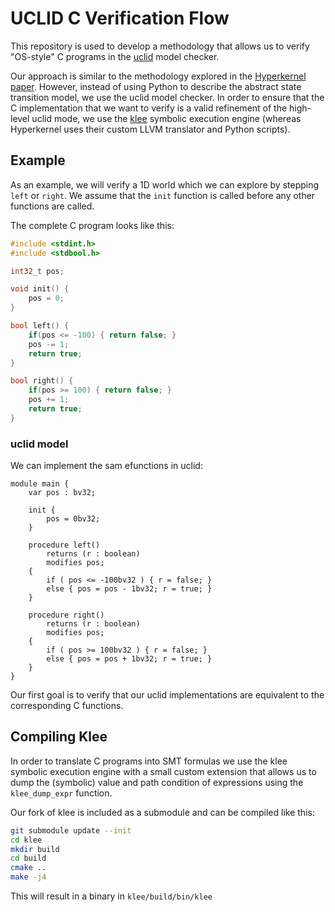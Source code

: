 # UCLID C Verification Flow

This repository is used to develop a methodology that
allows us to verify "OS-style" C programs in the
[uclid](https://github.com/uclid-org/uclid/) model checker.

Our approach is similar to the methodology explored
in the [Hyperkernel paper](https://unsat.cs.washington.edu/projects/hyperkernel/).
However, instead of using Python to describe the abstract state
transition model, we use the uclid model checker.
In order to ensure that the C implementation that we want to verify
is a valid refinement of the high-level uclid mode, we use
the [klee](https://klee.github.io/) symbolic execution engine
(whereas Hyperkernel uses their custom LLVM translator and Python scripts).


## Example

As an example, we will verify a 1D world which we can explore by stepping
`left` or `right`. We assume that the `init` function is called before any
other functions are called.

The complete C program looks like this:

```.c
#include <stdint.h>
#include <stdbool.h>

int32_t pos;

void init() {
	pos = 0;
}

bool left() {
	if(pos <= -100) { return false; }
	pos -= 1;
	return true;
}

bool right() {
	if(pos >= 100) { return false; }
	pos += 1;
	return true;
}
```


### uclid model

We can implement the sam efunctions in uclid:

```.ucl
module main {
	var pos : bv32;

	init {
		pos = 0bv32;
	}

	procedure left()
		returns (r : boolean)
		modifies pos;
	{
		if ( pos <= -100bv32 ) { r = false; }
		else { pos = pos - 1bv32; r = true; }
	}

	procedure right()
		returns (r : boolean)
		modifies pos;
	{
		if ( pos >= 100bv32 ) { r = false; }
		else { pos = pos + 1bv32; r = true; }
	}
}
```

Our first goal is to verify that our uclid implementations are
equivalent to the corresponding C functions.

## Compiling Klee

In order to translate C programs into SMT formulas
we use the klee symbolic execution engine with a
small custom extension that allows us to dump
the (symbolic) value and path condition of expressions
using the `klee_dump_expr` function.

Our fork of klee is included as a submodule and
can be compiled like this:

```.sh
git submodule update --init
cd klee
mkdir build
cd build
cmake ..
make -j4
```

This will result in a binary in `klee/build/bin/klee`
